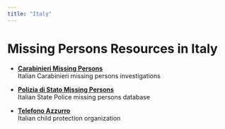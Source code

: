 ```yaml
---
title: "Italy"
---
```


# Missing Persons Resources in Italy

- **[Carabinieri Missing Persons](https://www.carabinieri.it/)**  
  Italian Carabinieri missing persons investigations

- **[Polizia di Stato Missing Persons](https://www.poliziadistato.it/)**  
  Italian State Police missing persons database

- **[Telefono Azzurro](https://www.azzurro.it/)**  
  Italian child protection organization
